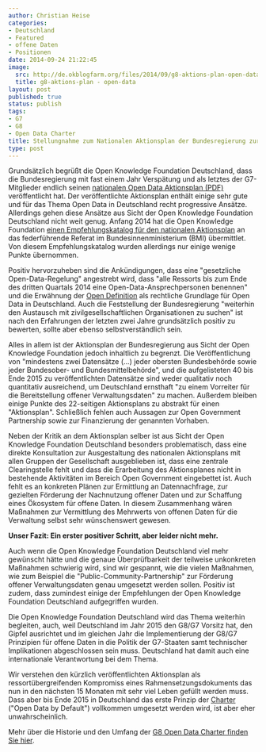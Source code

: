 ```yaml
---
author: Christian Heise
categories:
- Deutschland
- Featured
- offene Daten
- Positionen
date: 2014-09-24 21:22:45
image:
  src: http://de.okblogfarm.org/files/2014/09/g8-aktions-plan-open-data-415x211.png
  title: g8-aktions-plan - open-data
layout: post
published: true
status: publish
tags:
- G7
- G8
- Open Data Charter
title: Stellungnahme zum Nationalen Aktionsplan der Bundesregierung zur Umsetzung der Open Data Charter der G8 (G7)
type: post
---
```


Grundsätzlich begrüßt die Open Knowledge Foundation Deutschland, dass die Bundesregierung mit fast einem Jahr Verspätung und als letztes der G7-Mitglieder endlich seinen [nationalen Open Data Aktionsplan (PDF)](http://www.bmi.bund.de/SharedDocs/Downloads/DE/Broschueren/2014/aktionsplan-open-data.pdf?__blob=publicationFile) veröffentlicht hat. Der veröffentlichte Aktionsplan enthält einige sehr gute und für das Thema Open Data in Deutschland recht progressive Ansätze. Allerdings gehen diese Ansätze aus Sicht der Open Knowledge Foundation Deutschland nicht weit genug. Anfang 2014 hat die Open Knowledge Foundation [einen Empfehlungskatalog für den nationalen Aktionsplan](http://okfn.de/2014/01/empfehlungen-zum-deutschen-aktionsplan-zur-open-data-charta-der-g8/) an das federführende Referat im Bundesinnenministerium (BMI) übermittlet. Von diesem Empfehlungskatalog wurden allerdings nur einige wenige Punkte übernommen.

Positiv hervorzuheben sind die Ankündigungen, dass eine "gesetzliche Open-Data-Regelung" angestrebt wird, dass "alle Ressorts bis zum Ende des dritten Quartals 2014 eine Open-Data-Ansprechpersonen benennen" und die Erwähnung der [Open Definition](http://opendefinition.org) als rechtliche Grundlage für Open Data in Deutschland. Auch die Feststellung der Bundesregierung "weiterhin den Austausch mit zivilgesellschaftlichen Organisationen zu suchen" ist nach den Erfahrungen der letzten zwei Jahre grundsätzlich positiv zu bewerten, sollte aber ebenso selbstverständlich sein.

Alles in allem ist der Aktionsplan der Bundesregierung aus Sicht der Open Knowledge Foundation jedoch inhaltlich zu begrenzt. Die Veröffentlichung von "mindestens zwei Datensätze (...) jeder obersten Bundesbehörde sowie jeder Bundesober- und Bundesmittelbehörde", und die aufgelisteten 40 bis Ende 2015 zu veröffentlichten Datensätze sind weder qualitativ noch quantitativ ausreichend, um Deutschland ernsthaft "zu einem Vorreiter für die Bereitstellung offener Verwaltungsdaten" zu machen. Außerdem bleiben einige Punkte des 22-seitigen Aktionsplans zu abstrakt für einen "Aktionsplan". Schließlich fehlen auch Aussagen zur Open Government Partnership sowie zur Finanzierung der genannten Vorhaben.

Neben der Kritik an dem Aktionsplan selber ist aus Sicht der Open Knowledge Foundation Deutschland besonders problematisch, dass eine direkte Konsultation zur Ausgestaltung des nationalen Aktionsplans mit allen Gruppen der Gesellschaft ausgeblieben ist, dass eine zentrale Clearingstelle fehlt und dass die Erarbeitung des Aktionsplanes nicht in bestehende Aktivitäten im Bereich Open Government eingebettet ist. Auch fehlt es an konkreten Plänen zur Ermittlung an Datennachfrage, zur gezielten Förderung der Nachnutzung offener Daten und zur Schaffung eines Ökosystem für offene Daten. In diesem Zusammenhang wären Maßnahmen zur Vermittlung des Mehrwerts von offenen Daten für die Verwaltung selbst sehr wünschenswert gewesen.

**Unser Fazit: Ein erster positiver Schritt, aber leider nicht mehr.**

Auch wenn die Open Knowledge Foundation Deutschland viel mehr gewünscht hätte und die genaue Überprüfbarkeit der teilweise unkonkreten Maßnahmen schwierig wird, sind wir gespannt, wie die vielen Maßnahmen, wie zum Beispiel die "Public-Community-Partnership" zur Förderung offener Verwaltungsdaten genau umgesetzt werden sollen. Positiv ist zudem, dass zumindest einige der Empfehlungen der Open Knowledge Foundation Deutschland aufgegriffen wurden.

Die Open Knowledge Foundation Deutschland wird das Thema weiterhin begleiten, auch, weil Deutschland im Jahr 2015 den G8/G7 Vorsitz hat, den Gipfel ausrichtet und im gleichen Jahr die Implementierung der G8/G7 Prinzipien für offene Daten in die Politik der G7-Staaten samt technischer Implikationen abgeschlossen sein muss. Deutschland hat damit auch eine internationale Verantwortung bei dem Thema.

Wir verstehen den kürzlich veröffentlichten Aktionsplan als ressortübergreifenden Kompromiss eines Rahmensetzungsdokuments das nun in den nächsten 15 Monaten mit sehr viel Leben gefüllt werden muss. Dass aber bis Ende 2015 in Deutschland das erste Prinzip der [Charter](https://www.gov.uk/government/publications/open-data-charter/g8-open-data-charter-and-technical-annex) ("Open Data by Default") vollkommen umgesetzt werden wird, ist aber eher unwahrscheinlich.

Mehr über die Historie und den Umfang der [G8 Open Data Charter finden Sie hier](http://okfn.de/2013/06/open-is-the-new-normal-g8-mitglieder-zeichnen-open-data-charter/).